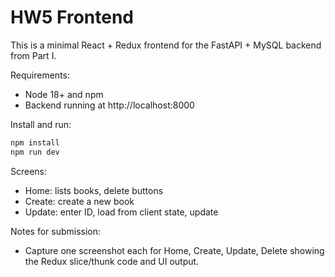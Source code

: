# HW5 Frontend

This is a minimal React + Redux frontend for the FastAPI + MySQL backend from Part I.

Requirements:
- Node 18+ and npm
- Backend running at http://localhost:8000

Install and run:

```bash
npm install
npm run dev
```

Screens:
- Home: lists books, delete buttons
- Create: create a new book
- Update: enter ID, load from client state, update

Notes for submission:
- Capture one screenshot each for Home, Create, Update, Delete showing the Redux slice/thunk code and UI output.
